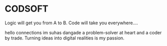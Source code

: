# CODSOFT
Logic will get you from A to B. Code will take you everywhere....

hello connections 
im suhas dangade a problem-solver at heart and a coder by trade. Turning ideas into digital realities is my passion.
